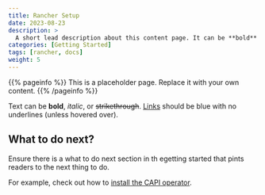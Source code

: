 ```yaml
---
title: Rancher Setup
date: 2023-08-23
description: >
  A short lead description about this content page. It can be **bold** or _italic_ and can be split over multiple paragraphs.
categories: [Getting Started]
tags: [rancher, docs]
weight: 5
---
```


{{% pageinfo %}}
This is a placeholder page. Replace it with your own content.
{{% /pageinfo %}}


Text can be **bold**, _italic_, or ~~strikethrough~~. [Links](https://gohugo.io) should be blue with no underlines (unless hovered over).

## What to do next?

Ensure there is a what to do next section in th egetting started that pints readers to the next thing to do.

For example, check out how to [install the CAPI operator](./install_capi_operator.md). 
